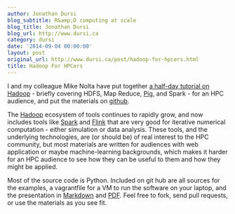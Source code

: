 ```yaml
---
author: Jonathan Dursi
blog_subtitle: R&amp;D computing at scale
blog_title: Jonathan Dursi
blog_url: http://www.dursi.ca
category: dursi
date: '2014-09-04 00:00:00'
layout: post
original_url: http://www.dursi.ca/post/hadoop-for-hpcers.html
title: Hadoop For HPCers
---
```


<p>I and my colleague Mike Nolta have put together <a href="https://github.com/ljdursi/hadoop-for-hpcers-tutorial">a half-day tutorial on Hadoop</a> - briefly covering HDFS, Map Reduce, <a href="http://pig.apache.org">Pig</a>, and Spark - for an HPC audience, and put the materials on <a href="https://github.com/ljdursi/hadoop-for-hpcers-tutorial">github</a>.</p>

<p>The <a href="https://hadoop.apache.org">Hadoop</a> ecosystem of tools continues to rapidly grow, and now includes tools like <a href="https://spark.apache.org">Spark</a> and <a href="http://flink.incubator.apache.org">Flink</a> that are very good for iterative numerical computation - either simulation or data analysis.   These tools, and the underlying technologies, are (or should be) of real interest to the HPC community, but most materials are written for audiences with web application or maybe machine-learning backgrounds, which makes it harder for an HPC audience to see how they can be useful to them and how they might be applied.</p>

<p>Most of the source code is Python.  Included on git hub are all sources for the examples, a vagrantfile for a VM to run the software on your laptop, and the presentation in <a href="https://github.com/ljdursi/hadoop-for-hpcers-tutorial/blob/master/presentation/presentation.md">Markdown</a> and <a href="https://github.com/ljdursi/hadoop-for-hpcers-tutorial/blob/master/presentation/keynote-presentation.pdf?raw=true">PDF</a>.  Feel free to fork, send pull requests, or use the materials as you see fit.</p>
